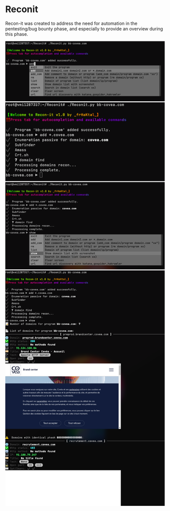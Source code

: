 # Reconit
Recon-it was created to address the need for automation in the pentesting/bug bounty phase, and especially to provide an overview during this phase.

![Description de l'image](1.png)
![Description de l'image](2.png)
![Description de l'image](3.png)
![Description de l'image](4.png)
